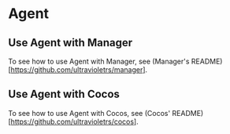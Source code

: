 # Agent

## Use Agent with Manager

To see how to use Agent with Manager, see (Manager's README)[https://github.com/ultravioletrs/manager].

## Use Agent with Cocos

To see how to use Agent with Cocos, see (Cocos' README)[https://github.com/ultravioletrs/cocos].